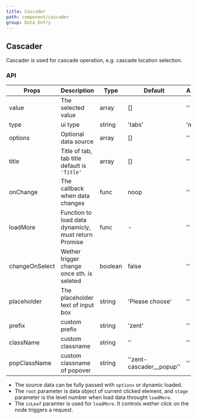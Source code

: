```yaml
---
title: Cascader
path: component/cascader
group: Data Entry
---
```


## Cascader

Cascader is used for cascade operation, e.g. cascade location selection.

### API

| Props | Description | Type | Default | Alternatives |
|------|------|------|--------|--------|
| value | The selected value | array | [] | '' |
| type | ui type | string | 'tabs' | 'menu' |
| options | Optional data source | array | [] | '' |
| title | Title of tab, tab title default is `'Title'` | array | [] | '' |
| onChange | The callback when data changes | func | noop | '' |
| loadMore | Function to load data dynamicly, must return Promise | func | - | '' |
| changeOnSelect | Wether trigger change once sth. is seleted | boolean | false | '' |
| placeholder | The placeholder text of input box | string | 'Please choose' | '' |
| prefix | custom prefix | string | 'zent' | '' |
| className | custom classname | string | '' | '' |
| popClassName | custom classname of popover | string | ''zent-cascader__popup'' | '' |

-   The source data can be fully passed with `options` or dynamic loaded.
-   The `root` parameter is data object of current clicked element, and `stage` parameter is the level number when load data throught `loadMore`.
-   The `isLeaf` paramter is used for `loadMore`. It controls wether click on the node triggers a request.
